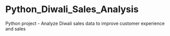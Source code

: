 # Python_Diwali_Sales_Analysis

Python project - Analyze Diwali sales data to improve customer experience and sales

